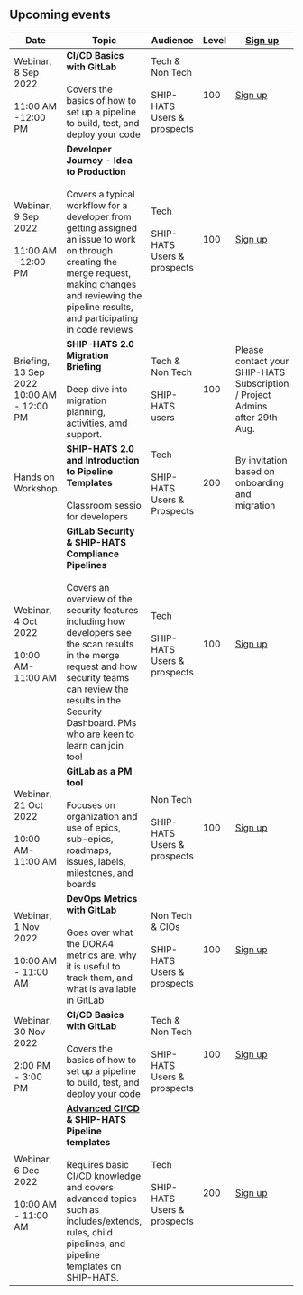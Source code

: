 ## Upcoming events


|Date|Topic|Audience|Level|[Sign up]()|
|---|---|---|---|---|
|Webinar, 8 Sep 2022 <br><br>11:00 AM -12:00 PM|**CI/CD Basics with GitLab**<br><br> Covers the basics of how to set up a pipeline to build, test, and deploy your code|Tech & Non Tech<br><br> SHIP-HATS Users & prospects|100|[Sign up]()|
Webinar, 9 Sep 2022 <br><br>11:00 AM -12:00 PM|**Developer Journey - Idea to Production**<br><br>Covers a typical workflow for a developer from getting assigned an issue to work on through creating the merge request, making changes and reviewing the pipeline results, and participating in code reviews|Tech<br><br>SHIP-HATS Users & prospects|100|[Sign up]()|
Briefing, 13 Sep 2022 10:00 AM - 12:00 PM|**SHIP-HATS 2.0 Migration Briefing**<br><br>Deep dive into migration planning, activities, amd support.|Tech & Non Tech<br><br>SHIP-HATS users|100|Please contact your SHIP-HATS Subscription / Project Admins after 29th Aug.|
Hands on Workshop|**SHIP-HATS 2.0 and Introduction to Pipeline Templates**<br><br>Classroom sessio for developers|Tech<br><br>SHIP-HATS Users & Prospects|200|By invitation based on onboarding and migration 
Webinar, 4 Oct 2022<br><br>10:00 AM- 11:00 AM |**GitLab Security & SHIP-HATS Compliance Pipelines**<br><br>Covers an overview of the security features including how developers see the scan results in the merge request and how security teams can review the results in the Security Dashboard. PMs who are keen to learn can join too!|Tech <br><br> SHIP-HATS Users & prospects|100|[Sign up]()
Webinar, 21 Oct 2022<br><br>10:00 AM- 11:00 AM |**GitLab as a PM tool**<br><br>Focuses on organization and use of epics, sub-epics, roadmaps, issues, labels, milestones, and boards|Non Tech<br><br> SHIP-HATS Users & prospects|100|[Sign up]()
Webinar, 1 Nov 2022 <br><br>10:00 AM - 11:00 AM |**DevOps Metrics with GitLab**<br><br>Goes over what the DORA4 metrics are, why it is useful to track them, and what is available in GitLab|Non Tech & CIOs<br><br> SHIP-HATS Users & prospects|100|[Sign up]()
Webinar, 30 Nov 2022<br><br>2:00 PM - 3:00 PM |**CI/CD Basics with GitLab**<br><br>Covers the basics of how to set up a pipeline to build, test, and deploy your code|Tech & Non Tech<br><br> SHIP-HATS Users & prospects|100|[Sign up]()
Webinar, 6 Dec 2022 <br><br>10:00 AM - 11:00 AM|**[Advanced CI/CD](https://about.gitlab.com/handbook/customer-success/workshops/ci-workshop.html) & SHIP-HATS Pipeline templates**<br><br>Requires basic CI/CD knowledge and covers advanced topics such as includes/extends, rules, child pipelines, and pipeline templates on SHIP-HATS. |Tech <br><br> SHIP-HATS Users & prospects|200|[Sign up]()




<!--
### Classroom

|Topic|Date|Format|Audience|[Sign up]()|
|---|---|---|---|---|
|SHIP-HATS 2.0 Workshop<br><br>**Pre-requisite:** Basic understanding of CI/CD is essential.|[Sign up]()|Classroom|	Developers (20 pax)|By invitation based on migration and onboarding schedules|
-->